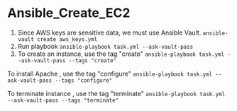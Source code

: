 # Ansible_Create_EC2
1) Since AWS keys are sensitive data, we must use Ansible Vault.
`ansible-vault create aws_keys.yml`
2) Run playbook
`ansible-playbook task.yml --ask-vault-pass`
3) To create an instance, use the tag "create"
`ansible-playbook task.yml --ask-vault-pass --tags "create"`

To install Apache , use the tag "configure"
`ansible-playbook task.yml --ask-vault-pass --tags "configure"`

To terminate instance , use the tag "terminate"
`ansible-playbook task.yml --ask-vault-pass --tags "terminate"`

